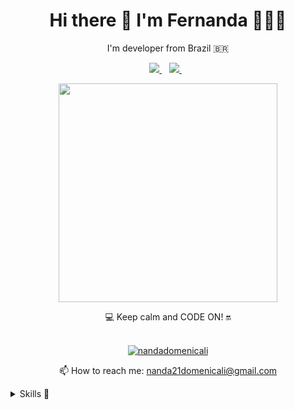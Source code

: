  
<h1 align='center'>
  Hi there 👋 I'm Fernanda 👩🏻‍💻
</h1>

<p align='center'>
  I'm developer from Brazil 🇧🇷 
</p>

<p align='center'>  
  
  <a href="https://www.linkedin.com/in/fernanda-cardoso-domenicali-83a225158/">
    <img src="https://img.shields.io/badge/linkedin-%230077B5.svg?&style=for-the-badge&logo=linkedin&logoColor=white" />
  </a>&nbsp;&nbsp; 
  <a href="https://www.instagram.com/domecoder/">
    <img src="https://img.shields.io/badge/instagram-%23E4405F.svg?&style=for-the-badge&logo=instagram&logoColor=white" />        
  </a>&nbsp;&nbsp;
  
</p>

<p align='center'>
  <a href="#"><img src="https://github-readme-stats.vercel.app/api?username=nandadomenicali&show_icons=true&count_private=true&theme=dark" width="350"></a>
</p>

<p align='center'>
  💻 Keep calm and CODE ON! 🔛 <br/><br/>
  
</p>  

<p align="center">
  <a href="https://github.com/nandadomenicali">
    <img src="https://github-readme-stats.vercel.app/api/top-langs/?username=nandadomenicali&langs_count=6&hide_border=true&hide=html,css,scss&layout=compact&theme=dark" alt="nandadomenicali" />
  </a> 
</p>

<p align='center'>
  📫 How to reach me: <a href='mailto:nanda21domenicali@gmail.com'>nanda21domenicali@gmail.com</a>
</p>

<details>
  <summary>Skills 🚀</summary>

<img align="light" src="https://img.shields.io/badge/Java-ED8B00?style=for-the-badge&logo=java&logoColor=white" />
<img align="light" src="https://img.shields.io/badge/JavaScript-F7DF1E?style=for-the-badge&logo=javascript&logoColor=black" />
<img align="light" src="https://img.shields.io/badge/TypeScript-007ACC?style=for-the-badge&logo=typescript&logoColor=white" />
<img align="light" src="https://img.shields.io/badge/CSS3-1572B6?style=for-the-badge&logo=css3&logoColor=white" />
<img align="light" src="https://img.shields.io/badge/HTML5-E34F26?style=for-the-badge&logo=html5&logoColor=white" />
<img align="light" src="https://img.shields.io/badge/Node.js-339933?style=for-the-badge&logo=nodedotjs&logoColor=white" />
<img align="light" src="https://img.shields.io/badge/npm-CB3837?style=for-the-badge&logo=npm&logoColor=white" />
<img align="light" src="https://img.shields.io/badge/jQuery-0769AD?style=for-the-badge&logo=jquery&logoColor=white" /> 

<img align="light" src="https://img.shields.io/badge/Express.js-000000?style=for-the-badge&logo=express&logoColor=white" />
<img align="light" src="https://img.shields.io/badge/Angular-DD0031?style=for-the-badge&logo=angular&logoColor=white" />
<img align="light" src="https://img.shields.io/badge/Bootstrap-563D7C?style=for-the-badge&logo=bootstrap&logoColor=white" />
<img align="light" src="https://img.shields.io/badge/Unity-100000?style=for-the-badge&logo=unity&logoColor=white" />
<img align="light" src="https://img.shields.io/badge/Amazon_AWS-232F3E?style=for-the-badge&logo=amazon-aws&logoColor=white" />

<img align="light" src="https://img.shields.io/badge/Azure_DevOps-0078D7?style=for-the-badge&logo=azure-devops&logoColor=white" />
<img align="light" src="https://img.shields.io/badge/Jenkins-D24939?style=for-the-badge&logo=Jenkins&logoColor=white" />
<img align="light" src="https://img.shields.io/badge/Docker-2CA5E0?style=for-the-badge&logo=docker&logoColor=white" />
<img align="light" src="https://img.shields.io/badge/Spring-6DB33F?style=for-the-badge&logo=spring&logoColor=white" />
<img align="light" src="https://img.shields.io/badge/Amazon%20DynamoDB-4053D6?style=for-the-badge&logo=Amazon%20DynamoDB&logoColor=white" />
<img align="light" src="https://img.shields.io/badge/MySQL-00000F?style=for-the-badge&logo=mysql&logoColor=white"/>

</details>
 
